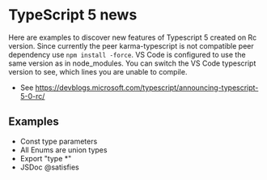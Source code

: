 # TypeScript 5 news

Here are examples to discover new features of Typescript 5 created on Rc version.
Since currently the peer karma-typescript is not compatible peer dependency use `npm install -force`.
VS Code is configured to use the same version as in node_modules.
You can switch the VS Code typescript version to see, which lines you are unable to compile.

* See <https://devblogs.microsoft.com/typescript/announcing-typescript-5-0-rc/>

## Examples

* Const type parameters
* All Enums are union types
* Export "type *"
* JSDoc @satisfies
